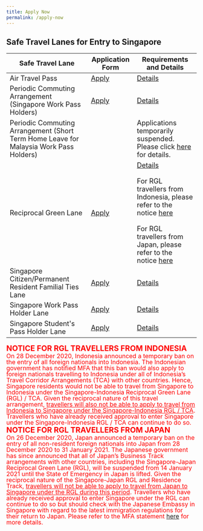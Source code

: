```yaml
---
title: Apply Now
permalink: /apply-now
---
```


## Safe Travel Lanes for Entry to Singapore

<table>
  <thead>
    <th style="margin-top:0px; margin-bottom:0px; font-size:18px;">Safe Travel Lane </th>
    <th style="margin-top:0px; margin-bottom:0px; font-size:18px;">Application Form</th>
    <th style="margin-top:0px; margin-bottom:0px; font-size:18px;">Requirements and Details</th>
  </thead>
  <tbody>
    <tr>
      <td style="margin-top:0px; margin-bottom:0px; font-size:18px;">Air Travel Pass</td>
      <td style="margin-top:0px; margin-bottom:0px; font-size:18px;"><a href="https://go.gov.sg/atpsg">Apply</a></td>
      <td style="margin-top:0px; margin-bottom:0px; font-size:18px;"><a href="/atp/overview">Details</a></td>
    </tr>
      <tr>
      <td style="margin-top:0px; margin-bottom:0px; font-size:18px;">Periodic Commuting Arrangement (Singapore Work Pass Holders)</td>
      <td style="margin-top:0px; margin-bottom:0px; font-size:18px;"><a href="https://eservices.ica.gov.sg/STO">Apply</a></td>
      <td style="margin-top:0px; margin-bottom:0px; font-size:18px;"><a href="/pca/requirements-and-process">Details</a></td>
    </tr>
      <tr>
      <td style="margin-top:0px; margin-bottom:0px; font-size:18px;">Periodic Commuting Arrangement (Short Term Home Leave for Malaysia Work Pass Holders)</td>
      <td style="margin-top:0px; margin-bottom:0px; font-size:18px;">&nbsp;</td>
      <td style="margin-top:0px; margin-bottom:0px; font-size:18px;">Applications temporarily suspended. Please click <a href="/pca/scpr-requirement-and-process">here</a> for details.</td>
    </tr>
      <tr>
      <td style="margin-top:0px; margin-bottom:0px; font-size:18px;">Reciprocal Green Lane</td>
      <td style="margin-top:0px; margin-bottom:0px; font-size:18px;"><a href="https://eservices.ica.gov.sg/STO">Apply</a></td>
      <td style="margin-top:0px; margin-bottom:0px; font-size:18px;"><a href="/rgl/overview">Details</a><br><br>For RGL travellers from Indonesia, please refer to the notice <a href="#notice1">here</a><br><br>For RGL travellers from Japan, please refer to the notice <a href="#notice2">here</a> </td>
    </tr>
      <tr>
      <td style="margin-top:0px; margin-bottom:0px; font-size:18px;">Singapore Citizen/Permanent Resident Familial Ties Lane</td>
      <td style="margin-top:0px; margin-bottom:0px; font-size:18px;"><a href="https://go.gov.sg/ale">Apply</a></td>
      <td style="margin-top:0px; margin-bottom:0px; font-size:18px;"><a href="/scpr-familial-ties-lane/requirements-and-process">Details</a></td>
    </tr>
      <tr>
      <td style="margin-top:0px; margin-bottom:0px; font-size:18px;">Singapore Work Pass Holder Lane</td>
      <td style="margin-top:0px; margin-bottom:0px; font-size:18px;"><a href="https://www.mom.gov.sg/covid-19/requirements-to-bring-pass-holders-into-singapore">Apply</a></td>
      <td style="margin-top:0px; margin-bottom:0px; font-size:18px;"><a href="/wphl/requirements-and-process">Details</a></td>
    </tr>
       <tr>
      <td style="margin-top:0px; margin-bottom:0px; font-size:18px;">Singapore Student's Pass Holder Lane</td>
      <td style="margin-top:0px; margin-bottom:0px; font-size:18px;"><a href="https://form.gov.sg/#!/5e3648e9405c180011dc5f9c">Apply</a></td>
      <td style="margin-top:0px; margin-bottom:0px; font-size:18px;"><a href="/stpl/requirements-and-process">Details</a></td>
    </tr>
  </tbody>
  </table>


<div id="notice1"></div>
<b><span style="color:red; font-size:20px;">NOTICE FOR RGL TRAVELLERS FROM INDONESIA</span> </b> <br/>
<span style="font-size:16px; line-height:1.0; color:red;">On 28 December 2020, Indonesia announced a temporary ban on the entry of all foreign nationals into Indonesia. The Indonesian government has notified MFA that this ban would also apply to foreign nationals travelling to Indonesia under all of Indonesia’s Travel Corridor Arrangements (TCA) with other countries. Hence, Singapore residents would not be able to travel from Singapore to Indonesia under the Singapore-Indonesia Reciprocal Green Lane (RGL) / TCA. Given the reciprocal nature of this travel arrangement, <u>travellers will also not be able to apply to travel from Indonesia to Singapore under the Singapore-Indonesia RGL / TCA</u>. Travellers who have already received approval to enter Singapore under the Singapore-Indonesia RGL / TCA can continue to do so.
</span>

<div id="notice2"></div>
<b><span style="color:red; font-size:20px;">NOTICE FOR RGL TRAVELLERS FROM JAPAN</span> </b> <br/>
<span style="font-size:16px; line-height:1.0; color:red;">On 26 December 2020, Japan announced a temporary ban on the entry of all non-resident foreign nationals into Japan from 28 December 2020 to 31 January 2021. The Japanese government has since announced that all of Japan’s Business Track  arrangements with other countries, including the Singapore-Japan Reciprocal Green Lane (RGL), will be suspended from 14 January 2021 until the State of Emergency in Japan is lifted. Given the reciprocal nature of the Singapore-Japan RGL and Residence Track, <u>travellers will not be able to apply to travel from Japan to Singapore under the RGL during this period</u>. Travellers who have already received approval to enter Singapore under the RGL can continue to do so but should check with the Japanese Embassy in Singapore with regard to the latest immigration regulations for their return to Japan. Please refer to the MFA statement <a href="https://www.mfa.gov.sg/Newsroom/Press-Statements-Transcripts-and-Photos/2021/01/20210115-SG-JP-RGL-Suspension">here</a> for more details.
</span>

